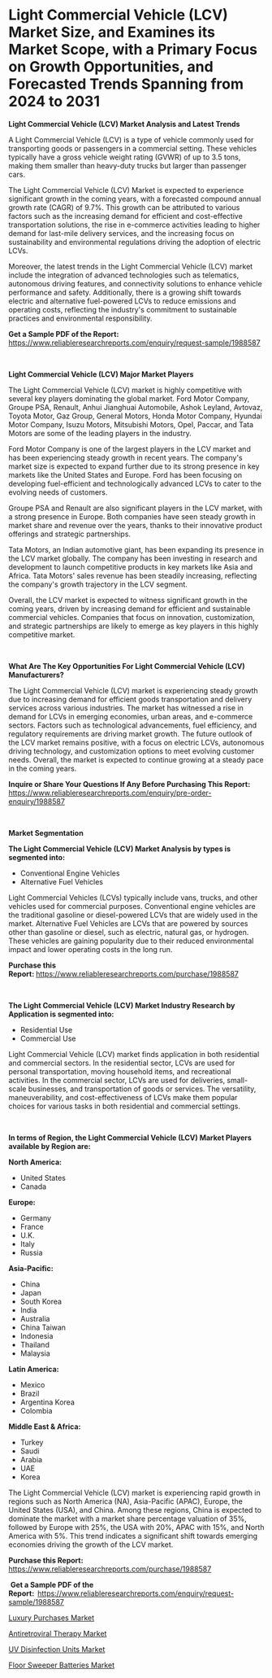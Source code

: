 <p><h1>Light Commercial Vehicle (LCV) Market Size, and Examines its Market Scope, with a Primary Focus on Growth Opportunities, and Forecasted Trends Spanning from 2024 to 2031</h1></p><p><strong>Light Commercial Vehicle (LCV) Market Analysis and Latest Trends</strong></p>
<p><p>A Light Commercial Vehicle (LCV) is a type of vehicle commonly used for transporting goods or passengers in a commercial setting. These vehicles typically have a gross vehicle weight rating (GVWR) of up to 3.5 tons, making them smaller than heavy-duty trucks but larger than passenger cars.</p><p>The Light Commercial Vehicle (LCV) Market is expected to experience significant growth in the coming years, with a forecasted compound annual growth rate (CAGR) of 9.7%. This growth can be attributed to various factors such as the increasing demand for efficient and cost-effective transportation solutions, the rise in e-commerce activities leading to higher demand for last-mile delivery services, and the increasing focus on sustainability and environmental regulations driving the adoption of electric LCVs.</p><p>Moreover, the latest trends in the Light Commercial Vehicle (LCV) market include the integration of advanced technologies such as telematics, autonomous driving features, and connectivity solutions to enhance vehicle performance and safety. Additionally, there is a growing shift towards electric and alternative fuel-powered LCVs to reduce emissions and operating costs, reflecting the industry's commitment to sustainable practices and environmental responsibility.</p></p>
<p><strong>Get a Sample PDF of the Report:&nbsp;</strong> <a href="https://www.reliableresearchreports.com/enquiry/request-sample/1988587">https://www.reliableresearchreports.com/enquiry/request-sample/1988587</a></p>
<p>&nbsp;</p>
<p><strong>Light Commercial Vehicle (LCV) Major Market Players</strong></p>
<p><p>The Light Commercial Vehicle (LCV) market is highly competitive with several key players dominating the global market. Ford Motor Company, Groupe PSA, Renault, Anhui Jianghuai Automobile, Ashok Leyland, Avtovaz, Toyota Motor, Gaz Group, General Motors, Honda Motor Company, Hyundai Motor Company, Isuzu Motors, Mitsubishi Motors, Opel, Paccar, and Tata Motors are some of the leading players in the industry.</p><p>Ford Motor Company is one of the largest players in the LCV market and has been experiencing steady growth in recent years. The company's market size is expected to expand further due to its strong presence in key markets like the United States and Europe. Ford has been focusing on developing fuel-efficient and technologically advanced LCVs to cater to the evolving needs of customers.</p><p>Groupe PSA and Renault are also significant players in the LCV market, with a strong presence in Europe. Both companies have seen steady growth in market share and revenue over the years, thanks to their innovative product offerings and strategic partnerships.</p><p>Tata Motors, an Indian automotive giant, has been expanding its presence in the LCV market globally. The company has been investing in research and development to launch competitive products in key markets like Asia and Africa. Tata Motors' sales revenue has been steadily increasing, reflecting the company's growth trajectory in the LCV segment.</p><p>Overall, the LCV market is expected to witness significant growth in the coming years, driven by increasing demand for efficient and sustainable commercial vehicles. Companies that focus on innovation, customization, and strategic partnerships are likely to emerge as key players in this highly competitive market.</p></p>
<p>&nbsp;</p>
<p><strong>What Are The Key Opportunities For Light Commercial Vehicle (LCV) Manufacturers?</strong></p>
<p><p>The Light Commercial Vehicle (LCV) market is experiencing steady growth due to increasing demand for efficient goods transportation and delivery services across various industries. The market has witnessed a rise in demand for LCVs in emerging economies, urban areas, and e-commerce sectors. Factors such as technological advancements, fuel efficiency, and regulatory requirements are driving market growth. The future outlook of the LCV market remains positive, with a focus on electric LCVs, autonomous driving technology, and customization options to meet evolving customer needs. Overall, the market is expected to continue growing at a steady pace in the coming years.</p></p>
<p><strong>Inquire or Share Your Questions If Any Before Purchasing This Report:</strong> <a href="https://www.reliableresearchreports.com/enquiry/pre-order-enquiry/1988587">https://www.reliableresearchreports.com/enquiry/pre-order-enquiry/1988587</a></p>
<p>&nbsp;</p>
<p><strong>Market Segmentation</strong></p>
<p><strong>The Light Commercial Vehicle (LCV) Market Analysis by types is segmented into:</strong></p>
<p><ul><li>Conventional Engine Vehicles</li><li>Alternative Fuel Vehicles</li></ul></p>
<p><p>Light Commercial Vehicles (LCVs) typically include vans, trucks, and other vehicles used for commercial purposes. Conventional engine vehicles are the traditional gasoline or diesel-powered LCVs that are widely used in the market. Alternative Fuel Vehicles are LCVs that are powered by sources other than gasoline or diesel, such as electric, natural gas, or hydrogen. These vehicles are gaining popularity due to their reduced environmental impact and lower operating costs in the long run.</p></p>
<p><strong>Purchase this Report:&nbsp;</strong><a href="https://www.reliableresearchreports.com/purchase/1988587">https://www.reliableresearchreports.com/purchase/1988587</a></p>
<p>&nbsp;</p>
<p><strong>The Light Commercial Vehicle (LCV) Market Industry Research by Application is segmented into:</strong></p>
<p><ul><li>Residential Use</li><li>Commercial Use</li></ul></p>
<p><p>Light Commercial Vehicle (LCV) market finds application in both residential and commercial sectors. In the residential sector, LCVs are used for personal transportation, moving household items, and recreational activities. In the commercial sector, LCVs are used for deliveries, small-scale businesses, and transportation of goods or services. The versatility, maneuverability, and cost-effectiveness of LCVs make them popular choices for various tasks in both residential and commercial settings.</p></p>
<p>&nbsp;</p>
<p><strong>In terms of Region, the Light Commercial Vehicle (LCV) Market Players available by Region are:</strong></p>
<p>
    <p> <strong> North America: </strong>
        <ul>
            <li>United States</li>
            <li>Canada</li>
        </ul>
        </p> 
    <p> <strong> Europe: </strong>
        <ul>
            <li>Germany</li>
            <li>France</li>
            <li>U.K.</li>
            <li>Italy</li>
            <li>Russia</li>
        </ul>
        </p> 
    <p> <strong> Asia-Pacific: </strong>
        <ul>
            <li>China</li>
            <li>Japan</li>
            <li>South Korea</li>
            <li>India</li>
            <li>Australia</li>
            <li>China Taiwan</li>
            <li>Indonesia</li>
            <li>Thailand</li>
            <li>Malaysia</li>
        </ul>
        </p> 
    <p> <strong> Latin America: </strong>
        <ul>
            <li>Mexico</li>
            <li>Brazil</li>
            <li>Argentina Korea</li>
            <li>Colombia</li>
        </ul>
        </p> 
    <p> <strong> Middle East & Africa: </strong>
        <ul>
            <li>Turkey</li>
            <li>Saudi</li>
            <li>Arabia</li>
            <li>UAE</li>
            <li>Korea</li>
        </ul>
    </p>
    </p>
<p><p>The Light Commercial Vehicle (LCV) market is experiencing rapid growth in regions such as North America (NA), Asia-Pacific (APAC), Europe, the United States (USA), and China. Among these regions, China is expected to dominate the market with a market share percentage valuation of 35%, followed by Europe with 25%, the USA with 20%, APAC with 15%, and North America with 5%. This trend indicates a significant shift towards emerging economies driving the growth of the LCV market.</p></p>
<p><strong>Purchase this Report: </strong><a href="https://www.reliableresearchreports.com/purchase/1988587">https://www.reliableresearchreports.com/purchase/1988587</a></p>
<p>&nbsp;<strong>Get a Sample PDF of the Report:&nbsp;&nbsp;</strong><a href="https://www.reliableresearchreports.com/enquiry/request-sample/1988587">https://www.reliableresearchreports.com/enquiry/request-sample/1988587</a></p>
<p><strong></strong></p>
<p><p><a href="https://view.publitas.com/reportprime-1/luxury-purchases-market-provides-detailed-segmentation-of-this-market-based-on-type-application-and-region-and-forecast-for-the-period-from-2023-2030/">Luxury Purchases Market</a></p><p><a href="https://view.publitas.com/reportprime-1/antiretroviral-therapy-market-research-report-forecasted-for-period-from-2023-2030-by-market-type-market-application-and-region/">Antiretroviral Therapy Market</a></p><p><a href="https://view.publitas.com/reportprime-1/uv-disinfection-units-market-size-market-share-and-global-market-analysis-report-2023-2030/">UV Disinfection Units Market</a></p><p><a href="https://funky-papaya-cf4.notion.site/Floor-Sweeper-Batteries-Market-Analysis-Examines-its-Scope-on-Growth-Opportunities-and-Forecasted-T-ba6b73dda09e414381bebb22d143f348">Floor Sweeper Batteries Market</a></p></p>